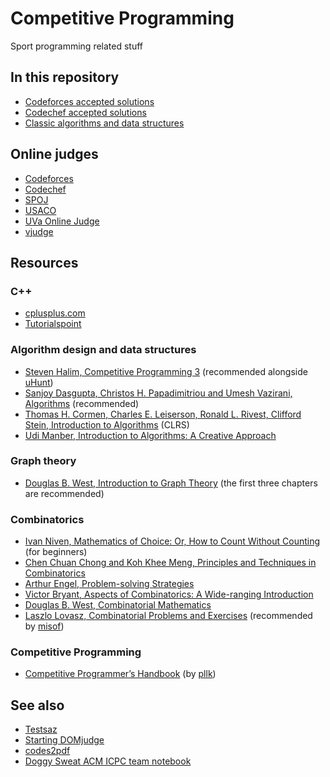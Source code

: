 # Competitive Programming

Sport programming related stuff

## In this repository

- [Codeforces accepted solutions](https://github.com/Erfaniaa/competitive-progtamming/tree/master/Codeforces)
- [Codechef accepted solutions](https://github.com/Erfaniaa/competitive-progtamming/tree/master/Codechef)
- [Classic algorithms and data structures](https://github.com/Erfaniaa/competitive-progtamming/tree/master/Algorithms)

## Online judges

- [Codeforces](codeforces.com)
- [Codechef](www.codechef.com)
- [SPOJ](www.spoj.com)
- [USACO](www.usaco.org)
- [UVa Online Judge](www.onlinejudge.org)
- [vjudge](http://vjudge.net/)

## Resources

### C++

- [cplusplus.com](http://www.cplusplus.com)
- [Tutorialspoint](https://www.tutorialspoint.com/cplusplus/index.htm)

### Algorithm design and data structures

- [Steven Halim, Competitive Programming 3](https://b-ok.org/book/2838182/6c5886) (recommended alongside [uHunt](https://uhunt.onlinejudge.org/))
- [Sanjoy Dasgupta, Christos H. Papadimitriou and Umesh Vazirani, Algorithms](https://b-ok.org/book/3332172/4a5bbf) (recommended)
- [Thomas H. Cormen, Charles E. Leiserson, Ronald L. Rivest, Clifford Stein, Introduction to Algorithms](https://b-ok.org/book/986690/1e31b0) (CLRS)
- [Udi Manber, Introduction to Algorithms: A Creative Approach](https://b-ok.org/book/5205988/ac10bb)

### Graph theory

- [Douglas B. West, Introduction to Graph Theory](https://b-ok.org/book/1189872/779856) (the first three chapters are recommended)

### Combinatorics

- [Ivan Niven, Mathematics of Choice: Or, How to Count Without Counting](https://b-ok.org/book/497530/f5a0ab) (for beginners)
- [Chen Chuan Chong and Koh Khee Meng, Principles and Techniques in Combinatorics](https://b-ok.org/book/5249619/13b0f3)
- [Arthur Engel, Problem-solving Strategies](https://b-ok.org/book/1300775/af9d16)
- [Victor Bryant, Aspects of Combinatorics: A Wide-ranging Introduction](https://b-ok.org/book/762476/bd3cb9)
- [Douglas B. West, Combinatorial Mathematics](https://ca1lib.org/book/11643282/2877af)
- [Laszlo Lovasz, Combinatorial Problems and Exercises](https://ca1lib.org/book/5232296/18f671) (recommended by [misof](https://www.topcoder.com/members/misof))

### Competitive Programming

- [Competitive Programmer’s Handbook](https://cses.fi/book/book.pdf) (by [pllk](https://codeforces.com/profile/pllk))

## See also

- [Testsaz](https://github.com/erfaniaa/testsaz)
- [Starting DOMjudge](https://github.com/erfaniaa/starting-domjudge)
- [codes2pdf](https://github.com/erfaniaa/codes2pdf)
- [Doggy Sweat ACM ICPC team notebook](https://github.com/erfaniaa/doggy-sweat-cheatsheet)
